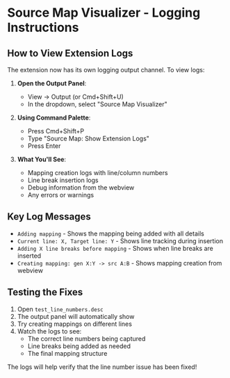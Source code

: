 # Source Map Visualizer - Logging Instructions

## How to View Extension Logs

The extension now has its own logging output channel. To view logs:

1. **Open the Output Panel**:
   - View → Output (or Cmd+Shift+U)
   - In the dropdown, select "Source Map Visualizer"

2. **Using Command Palette**:
   - Press Cmd+Shift+P
   - Type "Source Map: Show Extension Logs"
   - Press Enter

3. **What You'll See**:
   - Mapping creation logs with line/column numbers
   - Line break insertion logs
   - Debug information from the webview
   - Any errors or warnings

## Key Log Messages

- `Adding mapping` - Shows the mapping being added with all details
- `Current line: X, Target line: Y` - Shows line tracking during insertion
- `Adding X line breaks before mapping` - Shows when line breaks are inserted
- `Creating mapping: gen X:Y -> src A:B` - Shows mapping creation from webview

## Testing the Fixes

1. Open `test_line_numbers.desc`
2. The output panel will automatically show
3. Try creating mappings on different lines
4. Watch the logs to see:
   - The correct line numbers being captured
   - Line breaks being added as needed
   - The final mapping structure

The logs will help verify that the line number issue has been fixed!